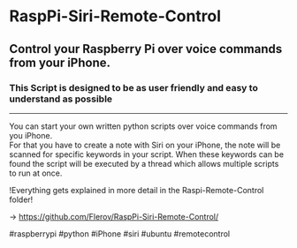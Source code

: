 # RaspPi-Siri-Remote-Control

## Control your Raspberry Pi over voice commands from your iPhone.

### This Script is designed to be as user friendly and easy to understand as possible
-----------------------------------------------------------------------------------------------------------------------------
                                                            

You can start your own written python scripts over voice commands from you iPhone.                                         
For that you have to create a note with Siri on your iPhone, the note will be scanned for specific keywords in your script.
When these keywords can be found the script will be executed by a thread which allows multiple scripts to run at once.     

!Everything gets explained in more detail in the Raspi-Remote-Control folder!

-> https://github.com/Flerov/RaspPi-Siri-Remote-Control/

#raspberrypi #python #iPhone #siri #ubuntu #remotecontrol 
